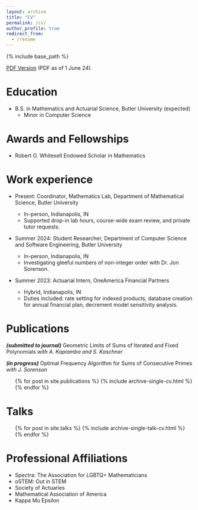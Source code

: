 ```yaml
---
layout: archive
title: "CV"
permalink: /cv/
author_profile: true
redirect_from:
  - /resume
---
```


{% include base_path %}

[PDF Version](\files\cv_online.pdf) (PDF as of 1 June 24).

Education
======
* B.S. in Mathematics and Actuarial Science, Butler University (expected)
	* Minor in Computer Science
	
Awards and Fellowships
======
* Robert O. Whitesell Endowed Scholar in Mathematics

Work experience
======
* Present: Coordinator, Mathematics Lab, Department of Mathematical Science, Butler University
  * In-person, Indianapolis, IN
  * Supported drop-in lab hours, course-wide exam review, and private tutor requests.

* Summer 2024: Student Researcher, Department of Computer Science and Software Engineering, Butler University
  * In-person, Indianapolis, IN
  * Investigating gleeful numbers of non-integer order with Dr. Jon Sorenson.

* Summer 2023: Actuarial Intern, OneAmerica Financial Partners
  * Hybrid, Indianapolis, IN
  * Duties included: rate setting for indexed products, database creation for annual financial plan, decrement model sensitivity analysis.

Publications
======
***(submitted to journal)***
Geometric Limits of Sums of Iterated and Fixed Polynomials
*with A. Kapiamba and S. Kaschner*

***(in progress)***
Optimal Frequency Algorithm for Sums of Consecutive Primes
*with J. Sorenson*

  <ul>{% for post in site.publications %}
    {% include archive-single-cv.html %}
  {% endfor %}</ul>
  
Talks
======
  <ul>{% for post in site.talks %}
    {% include archive-single-talk-cv.html %}
  {% endfor %}</ul>
  
Professional Affiliations
======
* Spectra: The Association for LGBTQ+ Mathematicians
* oSTEM: Out in STEM
* Society of Actuaries
* Mathematical Association of America
* Kappa Mu Epsilon
